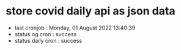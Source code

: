 # store covid daily api as json data

- last cronjob : Monday, 01 August 2022 13:40:39
- status og cron : success
- status daily cron : success
      
      
